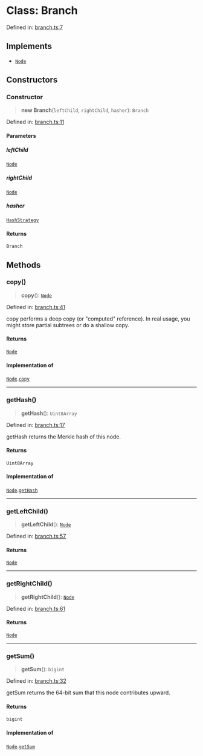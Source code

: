 # Class: Branch

Defined in: [branch.ts:7](https://github.com/dcdpr/did-btcr2-js/blob/c82bc5c69016e1146a0c52c6e6b21621f5abd6d4/packages/smt/src/branch.ts#L7)

## Implements

- [`Node`](../interfaces/Node.md)

## Constructors

### Constructor

> **new Branch**(`leftChild`, `rightChild`, `hasher`): `Branch`

Defined in: [branch.ts:11](https://github.com/dcdpr/did-btcr2-js/blob/c82bc5c69016e1146a0c52c6e6b21621f5abd6d4/packages/smt/src/branch.ts#L11)

#### Parameters

##### leftChild

[`Node`](../interfaces/Node.md)

##### rightChild

[`Node`](../interfaces/Node.md)

##### hasher

[`HashStrategy`](../interfaces/HashStrategy.md)

#### Returns

`Branch`

## Methods

### copy()

> **copy**(): [`Node`](../interfaces/Node.md)

Defined in: [branch.ts:41](https://github.com/dcdpr/did-btcr2-js/blob/c82bc5c69016e1146a0c52c6e6b21621f5abd6d4/packages/smt/src/branch.ts#L41)

copy performs a deep copy (or "computed" reference).
In real usage, you might store partial subtrees or do a shallow copy.

#### Returns

[`Node`](../interfaces/Node.md)

#### Implementation of

[`Node`](../interfaces/Node.md).[`copy`](../interfaces/Node.md#copy)

***

### getHash()

> **getHash**(): `Uint8Array`

Defined in: [branch.ts:17](https://github.com/dcdpr/did-btcr2-js/blob/c82bc5c69016e1146a0c52c6e6b21621f5abd6d4/packages/smt/src/branch.ts#L17)

getHash returns the Merkle hash of this node.

#### Returns

`Uint8Array`

#### Implementation of

[`Node`](../interfaces/Node.md).[`getHash`](../interfaces/Node.md#gethash)

***

### getLeftChild()

> **getLeftChild**(): [`Node`](../interfaces/Node.md)

Defined in: [branch.ts:57](https://github.com/dcdpr/did-btcr2-js/blob/c82bc5c69016e1146a0c52c6e6b21621f5abd6d4/packages/smt/src/branch.ts#L57)

#### Returns

[`Node`](../interfaces/Node.md)

***

### getRightChild()

> **getRightChild**(): [`Node`](../interfaces/Node.md)

Defined in: [branch.ts:61](https://github.com/dcdpr/did-btcr2-js/blob/c82bc5c69016e1146a0c52c6e6b21621f5abd6d4/packages/smt/src/branch.ts#L61)

#### Returns

[`Node`](../interfaces/Node.md)

***

### getSum()

> **getSum**(): `bigint`

Defined in: [branch.ts:32](https://github.com/dcdpr/did-btcr2-js/blob/c82bc5c69016e1146a0c52c6e6b21621f5abd6d4/packages/smt/src/branch.ts#L32)

getSum returns the 64-bit sum that this node contributes upward.

#### Returns

`bigint`

#### Implementation of

[`Node`](../interfaces/Node.md).[`getSum`](../interfaces/Node.md#getsum)
